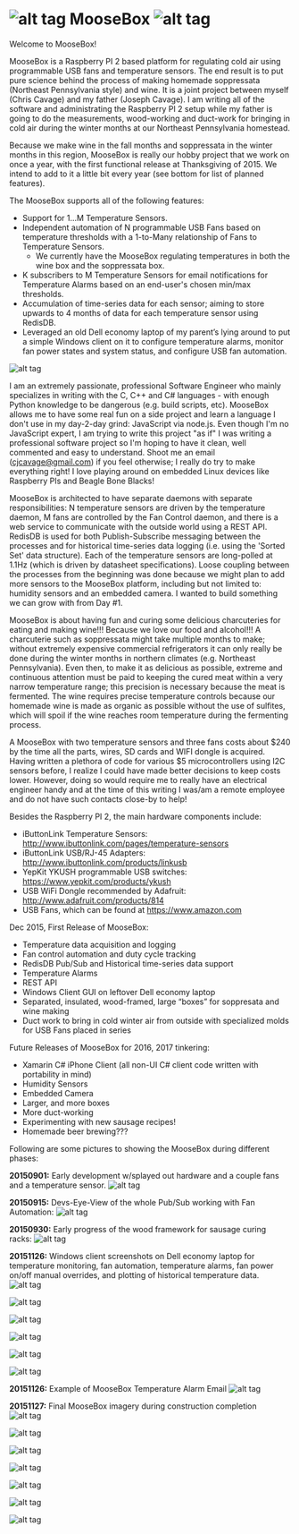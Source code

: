 # ![alt tag](https://github.com/ChristopherJCavage/MooseBox/blob/master/documentation/assets/moose_md.png) MooseBox ![alt tag](https://github.com/ChristopherJCavage/MooseBox/blob/master/documentation/assets/raspberry_pi2.png)

Welcome to MooseBox!

MooseBox is a Raspberry PI 2 based platform for regulating cold air using programmable USB fans and temperature sensors. The end result is to put pure science behind the process of making homemade soppressata (Northeast Pennsylvania style) and wine. It is a joint project between myself (Chris Cavage) and my father (Joseph Cavage). I am writing all of the software and administrating the Raspberry PI 2 setup while my father is going to do the measurements, wood-working and duct-work for bringing in cold air during the winter months at our Northeast Pennsylvania homestead.

Because we make wine in the fall months and soppressata in the winter months in this region, MooseBox is really our hobby project that we work on once a year, with the first functional release at Thanksgiving of 2015.  We intend to add to it a little bit every year (see bottom for list of planned features).

The MooseBox supports all of the following features:
- Support for 1...M Temperature Sensors.
- Independent automation of N programmable USB Fans based on temperature thresholds with a 1-to-Many relationship of Fans to Temperature Sensors.
  - We currently have the MooseBox regulating temperatures in both the wine box and the soppressata box.
- K subscribers to M Temperature Sensors for email notifications for Temperature Alarms based on an end-user's chosen min/max thresholds.
- Accumulation of time-series data for each sensor; aiming to store upwards to 4 months of data for each temperature sensor using RedisDB.
- Leveraged an old Dell economy laptop of my parent’s lying around to put a simple Windows client on it to configure temperature alarms, monitor fan power states and system status, and configure USB fan automation.

![alt tag](https://github.com/ChristopherJCavage/MooseBox/blob/master/documentation/MooseBoxHighLevelArchitecture.png)

I am an extremely passionate, professional Software Engineer who mainly specializes in writing with the C, C++ and C# languages - with enough Python knowledge to be dangerous (e.g. build scripts, etc). MooseBox allows me to have some real fun on a side project and learn a language I don't use in my day-2-day grind: JavaScript via node.js. Even though I'm no JavaScript expert, I am trying to write this project "as if" I was writing a professional software project so I'm hoping to have it clean, well commented and easy to understand. Shoot me an email (cjcavage@gmail.com) if you feel otherwise; I really do try to make everything right!  I love playing around on embedded Linux devices like Raspberry PIs and Beagle Bone Blacks!

MooseBox is architected to have separate daemons with separate responsibilities: N temperature sensors are driven by the temperature daemon, M fans are controlled by the Fan Control daemon, and there is a web service to communicate with the outside world using a REST API. RedisDB is used for both Publish-Subscribe messaging between the processes and for historical time-series data logging (i.e. using the 'Sorted Set' data structure). Each of the temperature sensors are long-polled at 1.1Hz (which is driven by datasheet specifications). Loose coupling between the processes from the beginning was done because we might plan to add more sensors to the MooseBox platform, including but not limited to: humidity sensors and an embedded camera. I wanted to build something we can grow with from Day #1.

MooseBox is about having fun and curing some delicious charcuteries for eating and making wine!!! Because we love our food and alcohol!!! A charcuterie such as soppressata might take multiple months to make; without extremely expensive commercial refrigerators it can only really be done during the winter months in northern climates (e.g. Northeast Pennsylvania). Even then, to make it as delicious as possible, extreme and continuous attention must be paid to keeping the cured meat within a very narrow temperature range; this precision is necessary because the meat is fermented.  The wine requires precise temperature controls because our homemade wine is made as organic as possible without the use of sulfites, which will spoil if the wine reaches room temperature during the fermenting process.

A MooseBox with two temperature sensors and three fans costs about $240 by the time all the parts, wires, SD cards and WIFI dongle is acquired. Having written a plethora of code for various $5 microcontrollers using I2C sensors before, I realize I could have made better decisions to keep costs lower. However, doing so would require me to really have an electrical engineer handy and at the time of this writing I was/am a remote employee and do not have such contacts close-by to help!

Besides the Raspberry PI 2, the main hardware components include:
- iButtonLink Temperature Sensors: http://www.ibuttonlink.com/pages/temperature-sensors
- iButtonLink USB/RJ-45 Adapters: http://www.ibuttonlink.com/products/linkusb
- YepKit YKUSH programmable USB switches: https://www.yepkit.com/products/ykush
- USB WiFi Dongle recommended by Adafruit: http://www.adafruit.com/products/814
- USB Fans, which can be found at https://www.amazon.com

Dec 2015, First Release of MooseBox:
- Temperature data acquisition and logging
- Fan control automation and duty cycle tracking
- RedisDB Pub/Sub and Historical time-series data support
- Temperature Alarms
- REST API
- Windows Client GUI on leftover Dell economy laptop
- Separated, insulated, wood-framed, large “boxes” for soppresata and wine making
- Duct work to bring in cold winter air from outside with specialized molds for USB Fans placed in series

Future Releases of MooseBox for 2016, 2017 tinkering:
- Xamarin C# iPhone Client (all non-UI C# client code written with portability in mind)
- Humidity Sensors
- Embedded Camera
- Larger, and more boxes
- More duct-working
- Experimenting with new sausage recipes!
- Homemade beer brewing???

Following are some pictures to showing the MooseBox during different phases:

**20150901:** Early development w/splayed out hardware and a couple fans and a temperature sensor.
![alt tag](https://github.com/ChristopherJCavage/MooseBox/blob/master/documentation/assets/MooseBox_HardwareSplayOut_A.png)

**20150915:** Devs-Eye-View of the whole Pub/Sub working with Fan Automation:
![alt tag](https://github.com/ChristopherJCavage/MooseBox/blob/master/documentation/assets/PubSub_DevelView.png)

**20150930:** Early progress of the wood framework for sausage curing racks:
![alt tag](https://github.com/ChristopherJCavage/MooseBox/blob/master/documentation/assets/201509_MooseBox.png)

**20151126:** Windows client screenshots on Dell economy laptop for temperature monitoring, fan automation, temperature alarms, fan power on/off manual overrides, and plotting of historical temperature data.
![alt tag](https://github.com/ChristopherJCavage/MooseBox/blob/master/documentation/assets/MainCtrlPanel_RevA.PNG)

![alt tag](https://github.com/ChristopherJCavage/MooseBox/blob/master/documentation/assets/FanAutomationPanel_RevA.png)

![alt tag](https://github.com/ChristopherJCavage/MooseBox/blob/master/documentation/assets/ViewRegisteredAlarms_RevA.png)

![alt tag](https://github.com/ChristopherJCavage/MooseBox/blob/master/documentation/assets/CreateNewTemperatureAlarm.PNG)

![alt tag](https://github.com/ChristopherJCavage/MooseBox/blob/master/documentation/assets/FanManualOverride_RevA.PNG)

![alt tag](https://github.com/ChristopherJCavage/MooseBox/blob/master/documentation/assets/PlotTemperatureData_RevA.png)

**20151126:** Example of MooseBox Temperature Alarm Email
![alt tag](https://github.com/ChristopherJCavage/MooseBox/blob/master/documentation/assets/MooseBoxTempAlarmEmail_RevA.PNG)

**20151127:** Final MooseBox imagery during construction completion
![alt tag](https://github.com/ChristopherJCavage/MooseBox/blob/master/documentation/assets/MooseBoxControlModule_RevA.png)

![alt tag](https://github.com/ChristopherJCavage/MooseBox/blob/master/documentation/assets/DuctFan2_RevA.png)

![alt tag](https://github.com/ChristopherJCavage/MooseBox/blob/master/documentation/assets/DuctFan_RevA.png)

![alt tag](https://github.com/ChristopherJCavage/MooseBox/blob/master/documentation/assets/TopMooseBox_RevA.png)

![alt tag](https://github.com/ChristopherJCavage/MooseBox/blob/master/documentation/assets/MooseBoxInner_RevA.png)

![alt tag](https://github.com/ChristopherJCavage/MooseBox/blob/master/documentation/assets/MooseBoxBoxes_2_RevA.png)

![alt tag](https://github.com/ChristopherJCavage/MooseBox/blob/master/documentation/assets/MooseBoxBoxes_1_RevA.png)

